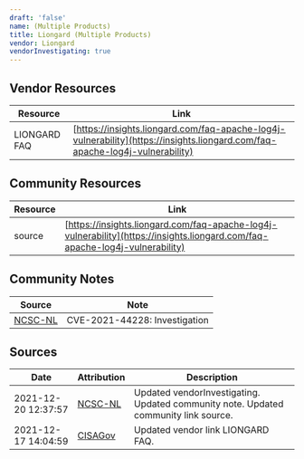 ```yaml
---
draft: 'false'
name: (Multiple Products)
title: Liongard (Multiple Products)
vendor: Liongard
vendorInvestigating: true
---
```


## Vendor Resources
| Resource | Link |
| --- | --- |
| LIONGARD FAQ | [https://insights.liongard.com/faq-apache-log4j-vulnerability](https://insights.liongard.com/faq-apache-log4j-vulnerability) |

## Community Resources
| Resource | Link |
| --- | --- |
| source | [https://insights.liongard.com/faq-apache-log4j-vulnerability](https://insights.liongard.com/faq-apache-log4j-vulnerability) |

## Community Notes
| Source | Note |
| --- | --- |
| [NCSC-NL](https://github.com/NCSC-NL/log4shell/blob/main/software/README.md) | CVE-2021-44228: Investigation </ul> |

## Sources
| Date | Attribution | Description |
| --- | --- | --- |
| 2021-12-20 12:37:57 | [NCSC-NL](https://github.com/NCSC-NL/log4shell/blob/main/software/README.md) | Updated vendorInvestigating. Updated community note. Updated community link source.  |
| 2021-12-17 14:04:59 | [CISAGov](https://raw.githubusercontent.com/cisagov/log4j-affected-db/develop/README.md) | Updated vendor link LIONGARD FAQ.  |
